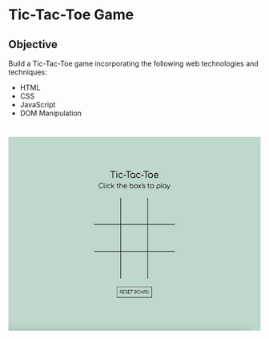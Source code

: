 # Tic-Tac-Toe Game

## Objective

Build a Tic-Tac-Toe game incorporating the following web technologies and techniques:

- HTML
- CSS
- JavaScript
- DOM Manipulation

#

![](img/Markdown.png)
